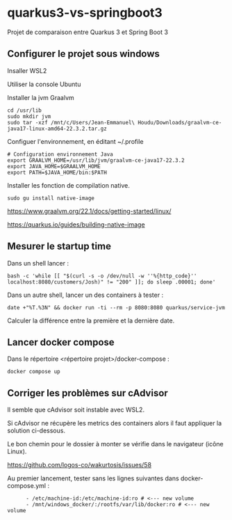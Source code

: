 # quarkus3-vs-springboot3

Projet de comparaison entre Quarkus 3 et Spring Boot 3

## Configurer le projet sous windows

Insaller WSL2

Utiliser la console Ubuntu

Installer la jvm Graalvm

```shell script
cd /usr/lib
sudo mkdir jvm 
sudo tar -xzf /mnt/c/Users/Jean-Emmanuel\ Houdu/Downloads/graalvm-ce-java17-linux-amd64-22.3.2.tar.gz 
```
Configuer l'environnement, en éditant ~/.profile

```shell script
# Configuration environnement Java
export GRAALVM_HOME=/usr/lib/jvm/graalvm-ce-java17-22.3.2
export JAVA_HOME=$GRAALVM_HOME
export PATH=$JAVA_HOME/bin:$PATH
```

Installer les fonction de compilation native.

```shell script
sudo gu install native-image
```

https://www.graalvm.org/22.1/docs/getting-started/linux/

https://quarkus.io/guides/building-native-image

## Mesurer le startup time

Dans un shell lancer :

```shell script
bash -c 'while [[ "$(curl -s -o /dev/null -w ''%{http_code}'' localhost:8080/customers/Josh)" != "200" ]]; do sleep .00001; done'
```

Dans un autre shell, lancer un des containers à tester :

```shell script
date +"%T.%3N" && docker run -ti --rm -p 8080:8080 quarkus/service-jvm
```

Calculer la différence entre la première et la dernière date.

## Lancer docker compose

Dans le répertoire <répertoire projet>/docker-compose :

```shell script
docker compose up
```

## Corriger les problèmes sur cAdvisor

Il semble que cAdvisor soit instable avec WSL2.

Si cAdvisor ne récupère les metrics des containers alors il faut appliquer la solution ci-dessous.

Le bon chemin pour le dossier à monter se vérifie dans le navigateur (icône Linux).

https://github.com/logos-co/wakurtosis/issues/58

Au premier lancement, tester sans les lignes suivantes dans docker-compose.yml :

```shell script
      - /etc/machine-id:/etc/machine-id:ro # <--- new volume
      - /mnt/windows_docker/:/rootfs/var/lib/docker:ro # <--- new volume
```

